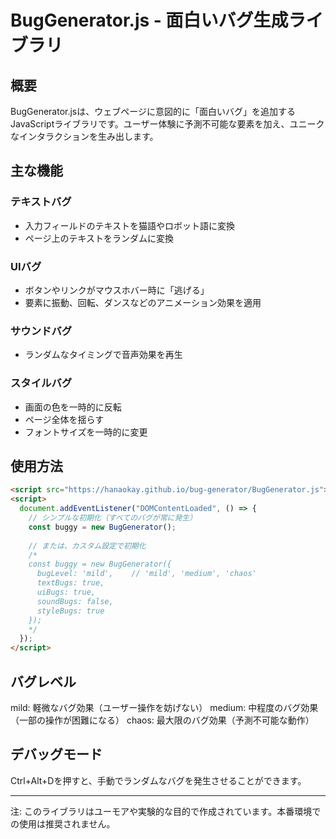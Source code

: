 # BugGenerator.js - 面白いバグ生成ライブラリ

## 概要


BugGenerator.jsは、ウェブページに意図的に「面白いバグ」を追加するJavaScriptライブラリです。ユーザー体験に予測不可能な要素を加え、ユニークなインタラクションを生み出します。


## 主な機能


### テキストバグ


- 入力フィールドのテキストを猫語やロボット語に変換
- ページ上のテキストをランダムに変換

### UIバグ
- ボタンやリンクがマウスホバー時に「逃げる」
- 要素に振動、回転、ダンスなどのアニメーション効果を適用

### サウンドバグ
- ランダムなタイミングで音声効果を再生

### スタイルバグ
- 画面の色を一時的に反転
- ページ全体を揺らす
- フォントサイズを一時的に変更

## 使用方法

```html
<script src="https://hanaokay.github.io/bug-generator/BugGenerator.js"></script>
<script>
  document.addEventListener("DOMContentLoaded", () => {
    // シンプルな初期化（すべてのバグが常に発生）
    const buggy = new BugGenerator();
    
    // または、カスタム設定で初期化
    /*
    const buggy = new BugGenerator({
      bugLevel: 'mild',    // 'mild', 'medium', 'chaos'
      textBugs: true,
      uiBugs: true,
      soundBugs: false,
      styleBugs: true
    });
    */
  });
</script>
```


## バグレベル
mild: 軽微なバグ効果（ユーザー操作を妨げない）
medium: 中程度のバグ効果（一部の操作が困難になる）
chaos: 最大限のバグ効果（予測不可能な動作）

## デバッグモード
Ctrl+Alt+Dを押すと、手動でランダムなバグを発生させることができます。

---
注: このライブラリはユーモアや実験的な目的で作成されています。本番環境での使用は推奨されません。
